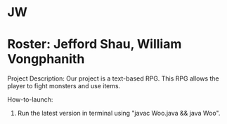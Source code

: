 # JW
Roster: Jefford Shau, William Vongphanith
=======


Project Description:
Our project is a text-based RPG. This RPG allows the player to fight monsters and use items.


How-to-launch:
1. Run the latest version in terminal using "javac Woo.java && java Woo".
